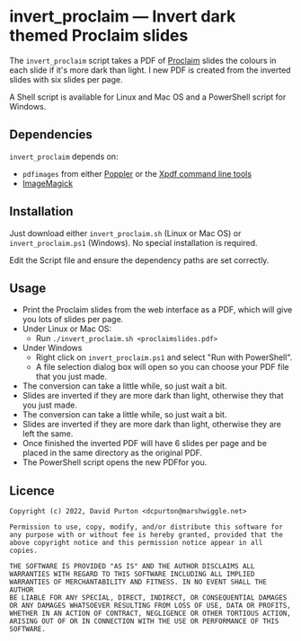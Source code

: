 # invert_proclaim — Invert dark themed Proclaim slides

The `invert_proclaim` script takes a PDF of
[Proclaim](https://faithlife.com/products/proclaim) slides the colours in each
slide if it's more dark than light. I new PDF is created from the inverted
slides with six slides per page.

A Shell script is available for Linux and Mac OS and a PowerShell script for
Windows.

## Dependencies

`invert_proclaim` depends on:

- `pdfimages` from either [Poppler](https://poppler.freedesktop.org/) or the
  [Xpdf command line tools](https://www.xpdfreader.com/)
- [ImageMagick](https://imagemagick.org/)

## Installation

Just download either `invert_proclaim.sh` (Linux or Mac OS) or
`invert_proclaim.ps1` (Windows). No special installation is required.

Edit the Script file and ensure the dependency paths are set correctly.

## Usage

- Print the Proclaim slides from the web interface as a PDF, which will
  give you lots of slides per page.
- Under Linux or Mac OS:
    - Run `./invert_proclaim.sh <proclaimslides.pdf>`
- Under Windows
    - Right click on `invert_proclaim.ps1` and select "Run with PowerShell".
    - A file selection dialog box will open so you can choose your PDF file
      that you just made.
- The conversion can take a little while, so just wait a bit.
- Slides are inverted if they are more dark than light, otherwise they
  that you just made.
- The conversion can take a little while, so just wait a bit.
- Slides are inverted if they are more dark than light, otherwise they
  are left the same.
- Once finished the inverted PDF will have 6 slides per page and be
  placed in the same directory as the original PDF.
- The PowerShell script opens the new PDFfor you.

## Licence

```
Copyright (c) 2022, David Purton <dcpurton@marshwiggle.net>
 
Permission to use, copy, modify, and/or distribute this software for  
any purpose with or without fee is hereby granted, provided that the  
above copyright notice and this permission notice appear in all copies.  
 
THE SOFTWARE IS PROVIDED "AS IS" AND THE AUTHOR DISCLAIMS ALL  
WARRANTIES WITH REGARD TO THIS SOFTWARE INCLUDING ALL IMPLIED  
WARRANTIES OF MERCHANTABILITY AND FITNESS. IN NO EVENT SHALL THE AUTHOR  
BE LIABLE FOR ANY SPECIAL, DIRECT, INDIRECT, OR CONSEQUENTIAL DAMAGES  
OR ANY DAMAGES WHATSOEVER RESULTING FROM LOSS OF USE, DATA OR PROFITS,  
WHETHER IN AN ACTION OF CONTRACT, NEGLIGENCE OR OTHER TORTIOUS ACTION,  
ARISING OUT OF OR IN CONNECTION WITH THE USE OR PERFORMANCE OF THIS  
SOFTWARE.  
```

